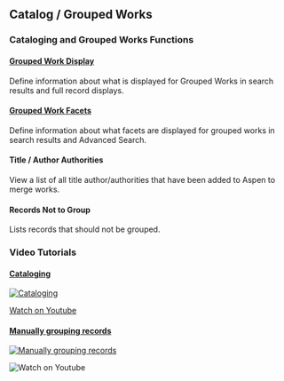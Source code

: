 ## Catalog / Grouped Works

### Cataloging and Grouped Works Functions

#### [Grouped Work Display](/Admin/HelpManual?page=Grouped-Work-Display-Settings)
Define information about what is displayed for Grouped Works in search results and full record displays.
#### [Grouped Work Facets](/Admin/HelpManual?page=Grouped-Work-Facets)
Define information about what facets are displayed for grouped works in search results and Advanced Search.
#### Title / Author Authorities
View a list of all title author/authorities that have been added to Aspen to merge works.
#### Records Not to Group
Lists records that should not be grouped.

### Video Tutorials

#### [Cataloging](/Admin/HelpManual?page=Cataloging)

[![Cataloging](/manual/images/Cataloging.jpg)](https://youtu.be/rnrLGIlNf8g)

[Watch on Youtube](https://youtu.be/rnrLGIlNf8g)

#### [Manually grouping records](/Admin/HelpManual?page=Manually-grouping-records)

[![Manually grouping records](/manual/images/Manual-Grouping-Records.png)](https://www.youtube.com/watch?v=2E1cYPKve0U&list=PLV_OXyJ1D3Bjr49J9FQ3M0uNhiNv4E04f&index=6)

![Watch on Youtube](https://www.youtube.com/watch?v=2E1cYPKve0U&list=PLV_OXyJ1D3Bjr49J9FQ3M0uNhiNv4E04f&index=6)
